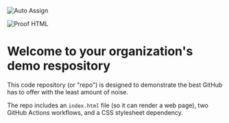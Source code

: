 ![Auto Assign](https://github.com/WD-301-TechDek/demo-repository/actions/workflows/auto-assign.yml/badge.svg)

![Proof HTML](https://github.com/WD-301-TechDek/demo-repository/actions/workflows/proof-html.yml/badge.svg)

# Welcome to your organization's demo respository
This code repository (or "repo") is designed to demonstrate the best GitHub has to offer with the least amount of noise.

The repo includes an `index.html` file (so it can render a web page), two GitHub Actions workflows, and a CSS stylesheet dependency.
